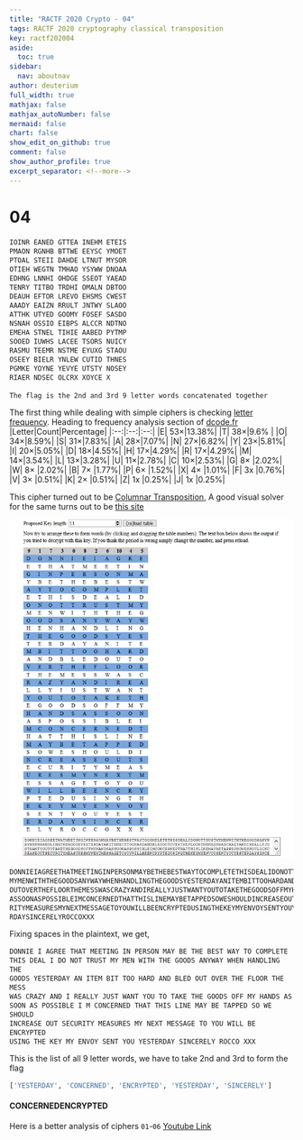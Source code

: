 ```yaml
---
title: "RACTF 2020 Crypto - 04"
tags: RACTF 2020 cryptography classical transposition
key: ractf202004
aside:
  toc: true
sidebar:
  nav: aboutnav
author: deuterium
full_width: true
mathjax: false
mathjax_autoNumber: false
mermaid: false
chart: false
show_edit_on_github: true
comment: false
show_author_profile: true
excerpt_separator: <!--more-->
---
```


# 04

```
IOINR EANED GTTEA INEHM ETEIS
PMAON RGNHB BTTWE EEYSC YMOET
PTOAL STEII DAHDE LTNUT MYSOR
OTIEH WEGTN TMHAO YSYWW DNOAA
EDHNG LNNHI OHDGE SSEOT YAEAD
TENRY TITBO TRDHI OMALN DBTOO
DEAUH EFTOR LREVO EHSMS CWEST
AAADY EAIZN RRULT JNTWY SLAOO
ATTHK UTYED GOOMY FOSEF SASDO
NSNAH OSSIO EIBPS ALCCR NDTNO
EMEHA STNEL TIHIE AABED PYTMP
SOOED IUWHS LACEE TSORS NUICY
RASMU TEEMR NSTME EYUXG STAOU
OSEEY BIELR YNLEW CUTID THNES
PGMKE YOYNE YEVYE UTSTY NOSEY
RIAER NDSEC OLCRX XOYCE X

The flag is the 2nd and 3rd 9 letter words concatenated together
```

The first thing while dealing with simple ciphers is checking [letter frequency](https://en.wikipedia.org/wiki/Letter_frequency).
Heading to frequency analysis section of [dcode.fr](https://www.dcode.fr/frequency-analysis)
|Letter|Count|Percentage|
|:--:|:--:|:--:|
|E| 53×|13.38%|
|T| 38×|9.6% |
|O| 34×|8.59%|
|S| 31×|7.83%|
|A| 28×|7.07%|
|N| 27×|6.82%|
|Y| 23×|5.81%|
|I| 20×|5.05%|
|D| 18×|4.55%|
|H| 17×|4.29%|
|R| 17×|4.29%|
|M| 14×|3.54%|
|L| 13×|3.28%|
|U| 11×|2.78%|
|C| 10×|2.53%|
|G| 8× |2.02%|
|W| 8× |2.02%|
|B| 7× |1.77%|
|P| 6× |1.52%|
|X| 4× |1.01%|
|F| 3x |0.76%|
|V| 3× |0.51%|
|K| 2× |0.51%|
|Z| 1x |0.25%|
|J| 1x |0.25%|

This cipher turned out to be [Columnar Transposition](https://en.wikipedia.org/wiki/Transposition_cipher#Columnar_transposition), A good visual solver for the same turns out to be [this site](http://tholman.com/other/transposition/)

![](solve.PNG)

```
DONNIEIAGREETHATMEETINGINPERSONMAYBETHEBESTWAYTOCOMPLETETHISDEALIDONOTTRUST
MYMENWITHTHEGOODSANYWAYWHENHANDLINGTHEGOODSYESTERDAYANITEMBITTOOHARDANDBLED
OUTOVERTHEFLOORTHEMESSWASCRAZYANDIREALLYJUSTWANTYOUTOTAKETHEGOODSOFFMYHANDS
ASSOONASPOSSIBLEIMCONCERNEDTHATTHISLINEMAYBETAPPEDSOWESHOULDINCREASEOUTSECU
RITYMEASURESMYNEXTMESSAGETOYOUWILLBEENCRYPTEDUSINGTHEKEYMYENVOYSENTYOUYESTE
RDAYSINCERELYROCCOXXX
```
Fixing spaces in the plaintext, we get,
```
DONNIE I AGREE THAT MEETING IN PERSON MAY BE THE BEST WAY TO COMPLETE 
THIS DEAL I DO NOT TRUST MY MEN WITH THE GOODS ANYWAY WHEN HANDLING THE
GOODS YESTERDAY AN ITEM BIT TOO HARD AND BLED OUT OVER THE FLOOR THE MESS
WAS CRAZY AND I REALLY JUST WANT YOU TO TAKE THE GOODS OFF MY HANDS AS 
SOON AS POSSIBLE I M CONCERNED THAT THIS LINE MAY BE TAPPED SO WE SHOULD 
INCREASE OUT SECURITY MEASURES MY NEXT MESSAGE TO YOU WILL BE ENCRYPTED 
USING THE KEY MY ENVOY SENT YOU YESTERDAY SINCERELY ROCCO XXX
```

This is the list of all 9 letter words, we have to take 2nd and 3rd to form the flag
```python
['YESTERDAY', 'CONCERNED', 'ENCRYPTED', 'YESTERDAY', 'SINCERELY']
```

#### CONCERNEDENCRYPTED

Here is a better analysis of ciphers `01`-`06` [Youtube Link](https://www.youtube.com/watch?v=9Q5Q1Nn5Vss)

